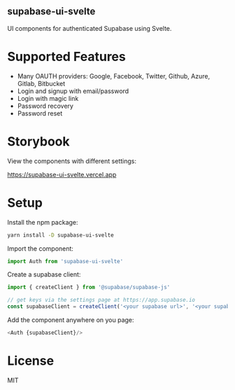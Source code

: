 supabase-ui-svelte
------------------

UI components for authenticated Supabase using Svelte.

# Supported Features

- Many OAUTH providers: Google, Facebook, Twitter, Github, Azure, Gitlab, Bitbucket
- Login and signup with email/password
- Login with magic link
- Password recovery
- Password reset

# Storybook

View the components with different settings:

https://supabase-ui-svelte.vercel.app

# Setup

Install the npm package:

```bash
yarn install -D supabase-ui-svelte
```

Import the component:

```js
import Auth from 'supabase-ui-svelte'
```

Create a supabase client:

```js
import { createClient } from '@supabase/supabase-js'

// get keys via the settings page at https://app.supabase.io
const supabaseClient = createClient('<your supabase url>', '<your supabase key>')
```

Add the component anywhere on you page:

```js
<Auth {supabaseClient}/>
```

# License

MIT
